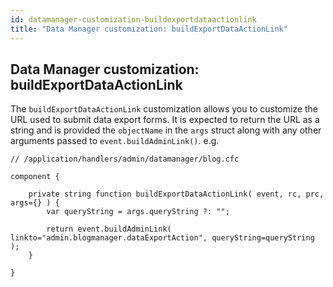 ```yaml
---
id: datamanager-customization-buildexportdataactionlink
title: "Data Manager customization: buildExportDataActionLink"
---
```


## Data Manager customization: buildExportDataActionLink

The `buildExportDataActionLink` customization allows you to customize the URL used to submit data export forms. It is expected to return the URL as a string and is provided the `objectName` in the `args` struct along with any other arguments passed to `event.buildAdminLink()`. e.g.

```luceescript
// /application/handlers/admin/datamanager/blog.cfc

component {

	private string function buildExportDataActionLink( event, rc, prc, args={} ) {
		var queryString = args.queryString ?: "";

		return event.buildAdminLink( linkto="admin.blogmanager.dataExportAction", queryString=queryString );
	}

}
```

